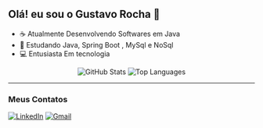 ## Olá! eu sou o Gustavo Rocha 👋

  - ☕ Atualmente Desenvolvendo Softwares em Java
  - 🌱 Estudando Java, Spring Boot , MySql e NoSql
  - 💻 Entusiasta Em tecnologia


<div align="center">
  <img src="https://github-readme-stats.vercel.app/api?username=gxtavorocha&show_icons=true&theme=dark" alt="GitHub Stats">
  <img src="https://github-readme-stats.vercel.app/api/top-langs/?username=gxtavorocha&layout=compact&theme=dark" alt="Top Languages">
</div>

---

### Meus Contatos

[![LinkedIn](https://img.shields.io/badge/LinkedIn-0077B5?style=for-the-badge&logo=linkedin&logoColor=white)](https://www.linkedin.com/in/gxtavorocha/)
[![Gmail](https://img.shields.io/badge/Gmail-D14836?style=for-the-badge&logo=gmail&logoColor=white)](mailto:rocha.gustavo.oliv@gmail.com)




